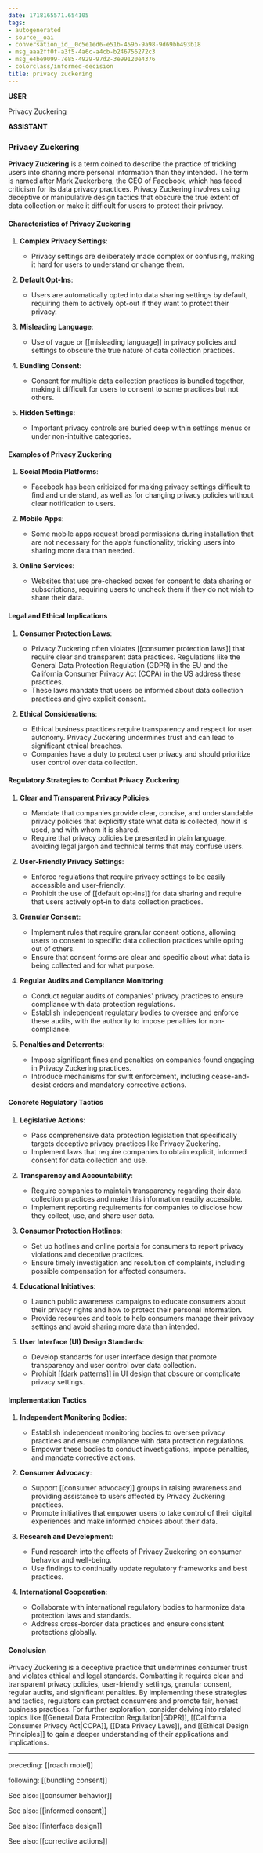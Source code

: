 ```yaml
---
date: 1718165571.654105
tags:
- autogenerated
- source__oai
- conversation_id__0c5e1ed6-e51b-459b-9a98-9d69bb493b18
- msg_aaa2ff0f-a3f5-4a6c-a4cb-b246756272c3
- msg_e4be9099-7e85-4929-97d2-3e99120e4376
- colorclass/informed-decision
title: privacy zuckering
---
```


**USER**

Privacy Zuckering


**ASSISTANT**

### Privacy Zuckering

**Privacy Zuckering** is a term coined to describe the practice of tricking users into sharing more personal information than they intended. The term is named after Mark Zuckerberg, the CEO of Facebook, which has faced criticism for its data privacy practices. Privacy Zuckering involves using deceptive or manipulative design tactics that obscure the true extent of data collection or make it difficult for users to protect their privacy.

#### Characteristics of Privacy Zuckering

1. **Complex Privacy Settings**:
   - Privacy settings are deliberately made complex or confusing, making it hard for users to understand or change them.

2. **Default Opt-Ins**:
   - Users are automatically opted into data sharing settings by default, requiring them to actively opt-out if they want to protect their privacy.

3. **Misleading Language**:
   - Use of vague or [[misleading language]] in privacy policies and settings to obscure the true nature of data collection practices.

4. **Bundling Consent**:
   - Consent for multiple data collection practices is bundled together, making it difficult for users to consent to some practices but not others.

5. **Hidden Settings**:
   - Important privacy controls are buried deep within settings menus or under non-intuitive categories.

#### Examples of Privacy Zuckering

1. **Social Media Platforms**:
   - Facebook has been criticized for making privacy settings difficult to find and understand, as well as for changing privacy policies without clear notification to users.

2. **Mobile Apps**:
   - Some mobile apps request broad permissions during installation that are not necessary for the app’s functionality, tricking users into sharing more data than needed.

3. **Online Services**:
   - Websites that use pre-checked boxes for consent to data sharing or subscriptions, requiring users to uncheck them if they do not wish to share their data.

#### Legal and Ethical Implications

1. **Consumer Protection Laws**:
   - Privacy Zuckering often violates [[consumer protection laws]] that require clear and transparent data practices. Regulations like the General Data Protection Regulation (GDPR) in the EU and the California Consumer Privacy Act (CCPA) in the US address these practices.
   - These laws mandate that users be informed about data collection practices and give explicit consent.

2. **Ethical Considerations**:
   - Ethical business practices require transparency and respect for user autonomy. Privacy Zuckering undermines trust and can lead to significant ethical breaches.
   - Companies have a duty to protect user privacy and should prioritize user control over data collection.

#### Regulatory Strategies to Combat Privacy Zuckering

1. **Clear and Transparent Privacy Policies**:
   - Mandate that companies provide clear, concise, and understandable privacy policies that explicitly state what data is collected, how it is used, and with whom it is shared.
   - Require that privacy policies be presented in plain language, avoiding legal jargon and technical terms that may confuse users.

2. **User-Friendly Privacy Settings**:
   - Enforce regulations that require privacy settings to be easily accessible and user-friendly.
   - Prohibit the use of [[default opt-ins]] for data sharing and require that users actively opt-in to data collection practices.

3. **Granular Consent**:
   - Implement rules that require granular consent options, allowing users to consent to specific data collection practices while opting out of others.
   - Ensure that consent forms are clear and specific about what data is being collected and for what purpose.

4. **Regular Audits and Compliance Monitoring**:
   - Conduct regular audits of companies' privacy practices to ensure compliance with data protection regulations.
   - Establish independent regulatory bodies to oversee and enforce these audits, with the authority to impose penalties for non-compliance.

5. **Penalties and Deterrents**:
   - Impose significant fines and penalties on companies found engaging in Privacy Zuckering practices.
   - Introduce mechanisms for swift enforcement, including cease-and-desist orders and mandatory corrective actions.

#### Concrete Regulatory Tactics

1. **Legislative Actions**:
   - Pass comprehensive data protection legislation that specifically targets deceptive privacy practices like Privacy Zuckering.
   - Implement laws that require companies to obtain explicit, informed consent for data collection and use.

2. **Transparency and Accountability**:
   - Require companies to maintain transparency regarding their data collection practices and make this information readily accessible.
   - Implement reporting requirements for companies to disclose how they collect, use, and share user data.

3. **Consumer Protection Hotlines**:
   - Set up hotlines and online portals for consumers to report privacy violations and deceptive practices.
   - Ensure timely investigation and resolution of complaints, including possible compensation for affected consumers.

4. **Educational Initiatives**:
   - Launch public awareness campaigns to educate consumers about their privacy rights and how to protect their personal information.
   - Provide resources and tools to help consumers manage their privacy settings and avoid sharing more data than intended.

5. **User Interface (UI) Design Standards**:
   - Develop standards for user interface design that promote transparency and user control over data collection.
   - Prohibit [[dark patterns]] in UI design that obscure or complicate privacy settings.

#### Implementation Tactics

1. **Independent Monitoring Bodies**:
   - Establish independent monitoring bodies to oversee privacy practices and ensure compliance with data protection regulations.
   - Empower these bodies to conduct investigations, impose penalties, and mandate corrective actions.

2. **Consumer Advocacy**:
   - Support [[consumer advocacy]] groups in raising awareness and providing assistance to users affected by Privacy Zuckering practices.
   - Promote initiatives that empower users to take control of their digital experiences and make informed choices about their data.

3. **Research and Development**:
   - Fund research into the effects of Privacy Zuckering on consumer behavior and well-being.
   - Use findings to continually update regulatory frameworks and best practices.

4. **International Cooperation**:
   - Collaborate with international regulatory bodies to harmonize data protection laws and standards.
   - Address cross-border data practices and ensure consistent protections globally.

#### Conclusion

Privacy Zuckering is a deceptive practice that undermines consumer trust and violates ethical and legal standards. Combatting it requires clear and transparent privacy policies, user-friendly settings, granular consent, regular audits, and significant penalties. By implementing these strategies and tactics, regulators can protect consumers and promote fair, honest business practices. For further exploration, consider delving into related topics like [[General Data Protection Regulation|GDPR]], [[California Consumer Privacy Act|CCPA]], [[Data Privacy Laws]], and [[Ethical Design Principles]] to gain a deeper understanding of their applications and implications.


---

preceding: [[roach motel]]  


following: [[bundling consent]]

See also: [[consumer behavior]]


See also: [[informed consent]]


See also: [[interface design]]


See also: [[corrective actions]]